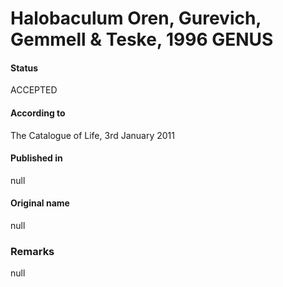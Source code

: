# Halobaculum Oren, Gurevich, Gemmell & Teske, 1996 GENUS

#### Status
ACCEPTED

#### According to
The Catalogue of Life, 3rd January 2011

#### Published in
null

#### Original name
null

### Remarks
null